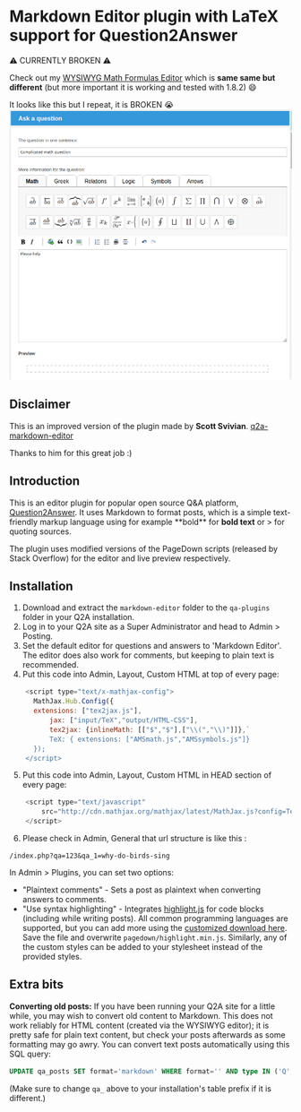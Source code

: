 Markdown Editor plugin with LaTeX support for Question2Answer
=================================================

:warning: CURRENTLY BROKEN :warning:

Check out my [WYSIWYG Math Formulas Editor](https://github.com/thibaultduponchelle/q2a-ckeditor-latex) which is **same same but different** (but more important it is working and tested with 1.8.2) :smile: 

It looks like this but I repeat, it is BROKEN :sob:
![](screenies/foolef.png)

Disclaimer
-------------------------------------------------

This is an improved version of the plugin made by **Scott Svivian**. 
[q2a-markdown-editor](https://github.com/svivian/q2a-markdown-editor)

Thanks to him for this great job :)


Introduction
-------------------------------------------------

This is an editor plugin for popular open source Q&A platform, [Question2Answer](http://www.question2answer.org). It uses Markdown to format posts, which is a simple text-friendly markup language using for example \*\*bold\*\* for **bold text** or \> for quoting sources.

The plugin uses modified versions of the PageDown scripts (released by Stack Overflow) for the editor and live preview respectively.




Installation
-------------------------------------------------

1. Download and extract the `markdown-editor` folder to the `qa-plugins` folder in your Q2A installation.
2. Log in to your Q2A site as a Super Administrator and head to Admin > Posting.
3. Set the default editor for questions and answers to 'Markdown Editor'. The editor does also work for comments, but keeping to plain text is recommended.
4. Put this code into Admin, Layout, Custom HTML at top of every page: 
```javascript
    <script type="text/x-mathjax-config">
      MathJax.Hub.Config({
	  extensions: ["tex2jax.js"],
          jax: ["input/TeX","output/HTML-CSS"],
          tex2jax: {inlineMath: [["$","$"],["\\(","\\)"]]},`
          TeX: { extensions: ["AMSmath.js","AMSsymbols.js"]}
      });
    </script>
```
    
5. Put this code into Admin, Layout, Custom HTML in HEAD section of every page: 
```javascript
    <script type="text/javascript"
        src="http://cdn.mathjax.org/mathjax/latest/MathJax.js?config=TeX-AMS-MML_HTMLorMML">
    </script>
```

6. Please check in Admin, General that url structure is like this : 
```
/index.php?qa=123&qa_1=why-do-birds-sing
```

In Admin > Plugins, you can set two options:

- "Plaintext comments" - Sets a post as plaintext when converting answers to comments.
- "Use syntax highlighting" - Integrates [highlight.js](http://softwaremaniacs.org/soft/highlight/en/) for code blocks (including while writing posts). All common programming languages are supported, but you can add more using the [customized download here](http://softwaremaniacs.org/soft/highlight/en/download/). Save the file and overwrite `pagedown/highlight.min.js`. Similarly, any of the custom styles can be added to your stylesheet instead of the provided styles.



Extra bits
-------------------------------------------------

**Converting old posts:** If you have been running your Q2A site for a little while, you may wish to convert old content to Markdown. This does not work reliably for HTML content (created via the WYSIWYG editor); it is pretty safe for plain text content, but check your posts afterwards as some formatting may go awry. You can convert text posts automatically using this SQL query:

```sql
UPDATE qa_posts SET format='markdown' WHERE format='' AND type IN ('Q', 'A', 'Q_HIDDEN', 'A_HIDDEN')
```

(Make sure to change `qa_` above to your installation's table prefix if it is different.)
